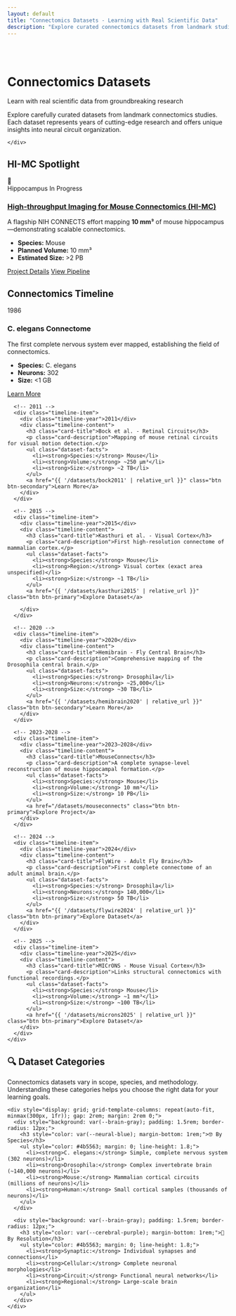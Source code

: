 ```yaml
---
layout: default
title: "Connectomics Datasets - Learning with Real Scientific Data"
description: "Explore curated connectomics datasets from landmark studies including Kasthuri, MICrONS, FlyWire, and more. Learn with the same data used by leading researchers."
---
```


<div class="main-content">
  <div class="hero" style="margin: -2rem -2rem 4rem -2rem; padding: 4rem 2rem;">
    <div class="hero-content">
      <h1>Connectomics Datasets</h1>
      <p class="hero-subtitle">Learn with real scientific data from groundbreaking research</p>
      <p class="hero-description">
        Explore carefully curated datasets from landmark connectomics studies. Each dataset represents years of cutting-edge research and offers unique insights into neural circuit organization.
      </p>

    </div>
  </div>

  <section class="section">
    <h2>HI-MC Spotlight</h2>
    <div class="dataset-card featured spotlight">
      <div class="dataset-header">
        <div class="dataset-icon">🚀</div>
        <div class="dataset-meta">
          <span class="dataset-type">Hippocampus</span>
          <span class="dataset-status">In Progress</span>
        </div>
      </div>
      <h3><a href="/hi-mc">High-throughput Imaging for Mouse Connectomics (HI-MC)</a></h3>
      <p>A flagship NIH CONNECTS effort mapping <strong>10&nbsp;mm³</strong> of mouse hippocampus&mdash;demonstrating scalable connectomics.</p>
      <ul class="dataset-facts">
        <li><strong>Species:</strong> Mouse</li>
        <li><strong>Planned Volume:</strong> 10&nbsp;mm³</li>
        <li><strong>Estimated Size:</strong> &gt;2 PB</li>
      </ul>
      <div class="dataset-actions">
        <a href="/hi-mc" class="btn btn-primary">Project Details</a>
        <a href="/workflow" class="btn btn-secondary">View Pipeline</a>
      </div>
    </div>
  </section>

  <section class="section">
    <h2>Connectomics Timeline</h2>
    <div class="timeline">
      <!-- 1986 -->
      <div class="timeline-item">
        <div class="timeline-year">1986</div>
        <div class="timeline-content">
          <h3 class="card-title">C. elegans Connectome</h3>
          <p class="card-description">The first complete nervous system ever mapped, establishing the field of connectomics.</p>
          <ul class="dataset-facts">
            <li><strong>Species:</strong> C. elegans</li>
            <li><strong>Neurons:</strong> 302</li>
            <li><strong>Size:</strong> &lt;1 GB</li>
          </ul>
          <a href="{{ '/datasets/white1986' | relative_url }}" class="btn btn-secondary">Learn More</a>
        </div>
      </div>

      <!-- 2011 -->
      <div class="timeline-item">
        <div class="timeline-year">2011</div>
        <div class="timeline-content">
          <h3 class="card-title">Bock et al. - Retinal Circuits</h3>
          <p class="card-description">Mapping of mouse retinal circuits for visual motion detection.</p>
          <ul class="dataset-facts">
            <li><strong>Species:</strong> Mouse</li>
            <li><strong>Volume:</strong> ~250 μm³</li>
            <li><strong>Size:</strong> ~2 TB</li>
          </ul>
          <a href="{{ '/datasets/bock2011' | relative_url }}" class="btn btn-secondary">Learn More</a>
        </div>
      </div>

      <!-- 2015 -->
      <div class="timeline-item">
        <div class="timeline-year">2015</div>
        <div class="timeline-content">
          <h3 class="card-title">Kasthuri et al. - Visual Cortex</h3>
          <p class="card-description">First high-resolution connectome of mammalian cortex.</p>
          <ul class="dataset-facts">
            <li><strong>Species:</strong> Mouse</li>
            <li><strong>Region:</strong> Visual cortex (exact area unspecified)</li>
            <li><strong>Size:</strong> ~1 TB</li>
          </ul>
          <a href="{{ '/datasets/kasthuri2015' | relative_url }}" class="btn btn-primary">Explore Dataset</a>

        </div>
      </div>

      <!-- 2020 -->
      <div class="timeline-item">
        <div class="timeline-year">2020</div>
        <div class="timeline-content">
          <h3 class="card-title">Hemibrain - Fly Central Brain</h3>
          <p class="card-description">Comprehensive mapping of the Drosophila central brain.</p>
          <ul class="dataset-facts">
            <li><strong>Species:</strong> Drosophila</li>
            <li><strong>Neurons:</strong> ~25,000</li>
            <li><strong>Size:</strong> ~30 TB</li>
          </ul>
          <a href="{{ '/datasets/hemibrain2020' | relative_url }}" class="btn btn-secondary">Learn More</a>
        </div>
      </div>

      <!-- 2023-2028 -->
      <div class="timeline-item">
        <div class="timeline-year">2023–2028</div>
        <div class="timeline-content">
          <h3 class="card-title">MouseConnects</h3>
          <p class="card-description">A complete synapse-level reconstruction of mouse hippocampal formation.</p>
          <ul class="dataset-facts">
            <li><strong>Species:</strong> Mouse</li>
            <li><strong>Volume:</strong> 10 mm³</li>
            <li><strong>Size:</strong> 10 PB</li>
          </ul>
          <a href="/datasets/mouseconnects" class="btn btn-primary">Explore Project</a>
        </div>
      </div>

      <!-- 2024 -->
      <div class="timeline-item">
        <div class="timeline-year">2024</div>
        <div class="timeline-content">
          <h3 class="card-title">FlyWire - Adult Fly Brain</h3>
          <p class="card-description">First complete connectome of an adult animal brain.</p>
          <ul class="dataset-facts">
            <li><strong>Species:</strong> Drosophila</li>
            <li><strong>Neurons:</strong> 140,000</li>
            <li><strong>Size:</strong> 50 TB</li>
          </ul>
          <a href="{{ '/datasets/flywire2024' | relative_url }}" class="btn btn-primary">Explore Dataset</a>
        </div>
      </div>

      <!-- 2025 -->
      <div class="timeline-item">
        <div class="timeline-year">2025</div>
        <div class="timeline-content">
          <h3 class="card-title">MICrONS - Mouse Visual Cortex</h3>
          <p class="card-description">Links structural connectomics with functional recordings.</p>
          <ul class="dataset-facts">
            <li><strong>Species:</strong> Mouse</li>
            <li><strong>Volume:</strong> ~1 mm³</li>
            <li><strong>Size:</strong> ~100 TB</li>
          </ul>
          <a href="{{ '/datasets/microns2025' | relative_url }}" class="btn btn-primary">Explore Dataset</a>
        </div>
      </div>
    </div>
  </section>

  <section class="section">
    <h2>🔍 Dataset Categories</h2>
    <p>Connectomics datasets vary in scope, species, and methodology. Understanding these categories helps you choose the right data for your learning goals.</p>

    <div style="display: grid; grid-template-columns: repeat(auto-fit, minmax(300px, 1fr)); gap: 2rem; margin: 2rem 0;">
      <div style="background: var(--brain-gray); padding: 1.5rem; border-radius: 12px;">
        <h3 style="color: var(--neural-blue); margin-bottom: 1rem;">🤓 By Species</h3>
        <ul style="color: #4b5563; margin: 0; line-height: 1.8;">
          <li><strong>C. elegans:</strong> Simple, complete nervous system (302 neurons)</li>
          <li><strong>Drosophila:</strong> Complex invertebrate brain (~140,000 neurons)</li>
          <li><strong>Mouse:</strong> Mammalian cortical circuits (millions of neurons)</li>
          <li><strong>Human:</strong> Small cortical samples (thousands of neurons)</li>
        </ul>
      </div>

      <div style="background: var(--brain-gray); padding: 1.5rem; border-radius: 12px;">
        <h3 style="color: var(--cerebral-purple); margin-bottom: 1rem;">🔬 By Resolution</h3>
        <ul style="color: #4b5563; margin: 0; line-height: 1.8;">
          <li><strong>Synaptic:</strong> Individual synapses and connections</li>
          <li><strong>Cellular:</strong> Complete neuronal morphologies</li>
          <li><strong>Circuit:</strong> Functional neural networks</li>
          <li><strong>Regional:</strong> Large-scale brain organization</li>
        </ul>
      </div>
    </div>
  </section>
</div>
